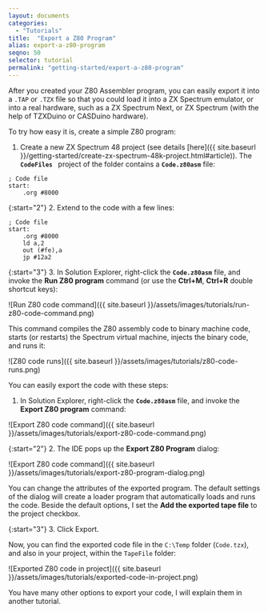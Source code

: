 ```yaml
---
layout: documents
categories: 
  - "Tutorials"
title:  "Export a Z80 Program"
alias: export-a-z80-program
seqno: 50
selector: tutorial
permalink: "getting-started/export-a-z80-program"
---
```


After you created your Z80 Assembler program, you can easily export it into a `.TAP` or `.TZX` file so that you
could load it into a ZX Spectrum emulator, or into a real hardware, such as a ZX Spectrum Next, or ZX Spectrum
(with the help of TZXDuino or CASDuino hardware).

To try how easy it is, create a simple Z80 program:

1. Create a new ZX Spectrum 48 project (see details [here]({{ site.baseurl }}/getting-started/create-zx-spectrum-48k-project.html#article)).
The __`CodeFiles `__ project of the folder contains a __`Code.z80asm`__ file:

```
; Code file
start:
    .org #8000
```

{:start="2"}
2. Extend to the code with a few lines:

```
; Code file
start:
    .org #8000
    ld a,2
    out (#fe),a
    jp #12a2
```

{:start="3"}
3. In Solution Explorer, right-click the __`Code.z80asm`__ file, and invoke the __Run Z80 program__ command (or use the __Ctrl+M__, __Ctrl+R__ double shortcut keys):

![Run Z80 code command]({{ site.baseurl }}/assets/images/tutorials/run-z80-code-command.png)

This command compiles the Z80 assembly code to binary machine code, starts (or restarts) the Spectrum virtual machine,
injects the binary code, and runs it:

![Z80 code runs]({{ site.baseurl }}/assets/images/tutorials/z80-code-runs.png)

You can easily export the code with these steps:

1. In Solution Explorer, right-click the __`Code.z80asm`__ file, and invoke the __Export Z80 program__ command:

![Export Z80 code command]({{ site.baseurl }}/assets/images/tutorials/export-z80-code-command.png)

{:start="2"}
2. The IDE pops up the __Export Z80 Program__ dialog:

![Export Z80 code command]({{ site.baseurl }}/assets/images/tutorials/export-z80-program-dialog.png)

You can change the attributes of the exported program. The default settings of the dialog will create a loader program that automatically loads and runs the code. Beside the default options, I set the __Add the exported tape file__ to the project checkbox.

{:start="3"}
3. Click Export.

Now, you can find the exported code file in the `C:\Temp` folder (`Code.tzx`), and also in your project, within the `TapeFile` folder:

![Exported Z80 code in project]({{ site.baseurl }}/assets/images/tutorials/exported-code-in-project.png)

You have many other options to export your code, I will explain them in another tutorial.